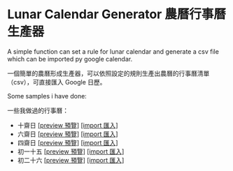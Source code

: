 # Lunar Calendar Generator 農曆行事曆生產器

A simple function can set a rule for lunar calendar and generate a csv file which can be imported py google calendar.

一個簡單的農曆形成生產器，可以依照設定的規則生產出農曆的行事曆清單（csv），可直接匯入 Google 日歷。

Some samples i have done:

一些我做過的行事曆：

- 十齋日 [[preview 預覽]](https://calendar.google.com/calendar/embed?src=8f6ntp405spcjc01i43v0mio3g%40group.calendar.google.com&ctz=Asia%2FTaipei) [[import 匯入]](https://calendar.google.com/calendar/ical/8f6ntp405spcjc01i43v0mio3g%40group.calendar.google.com/public/basic.ics)
- 六齋日 [[preview 預覽]](https://calendar.google.com/calendar/embed?src=7vbqeaakvclmviii0ostsasl60%40group.calendar.google.com&ctz=Asia%2FTaipei) [[import 匯入]](https://calendar.google.com/calendar/ical/7vbqeaakvclmviii0ostsasl60%40group.calendar.google.com/public/basic.ics)
- 四齋日 [[preview 預覽]](https://calendar.google.com/calendar/embed?src=j4tlnhqi2t917svc33f2ore9bc%40group.calendar.google.com&ctz=Asia%2FTaipei) [[import 匯入]](https://calendar.google.com/calendar/ical/j4tlnhqi2t917svc33f2ore9bc%40group.calendar.google.com/public/basic.ics)
- 初一十五 [[preview 預覽]](https://calendar.google.com/calendar/embed?src=jcnhtp376ck36g7tr5cd4nldao%40group.calendar.google.com&ctz=Asia%2FTaipei) [[import 匯入]](https://calendar.google.com/calendar/ical/jcnhtp376ck36g7tr5cd4nldao%40group.calendar.google.com/public/basic.ics)
- 初二十六 [[preview 預覽]](https://calendar.google.com/calendar/embed?src=0no7u47s3ckucddgtvmsllromc%40group.calendar.google.com&ctz=Asia%2FTaipei) [[import 匯入]](https://calendar.google.com/calendar/ical/0no7u47s3ckucddgtvmsllromc%40group.calendar.google.com/public/basic.ics)



